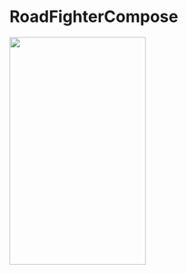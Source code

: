 # RoadFighterCompose
<img src="https://github.com/kaiwalyakhasnis/RoadFighterCompose/blob/master/output.gif" width="240" height="400">
